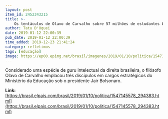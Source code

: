 ```yaml
---
layout: post
item_id: 2452343215
title: >-
    Os tentáculos de Olavo de Carvalho sobre 57 milhões de estudantes brasileiros
author: Tatu D'Oquei
date: 2019-01-12 22:00:39
pub_date: 2019-01-12 22:00:39
time_added: 2019-12-23 21:41:24
category: refletimos
tags: [educação]
image: https://ep00.epimg.net/brasil/imagenes/2019/01/10/politica/1547145578_294383_1547154960_rrss_normal.jpg
---
```


Considerado uma espécie de guru intelectual da direita brasileira, o filósofo Olavo de Carvalho emplacou três discípulos em cargos estratégicos do Ministério da Educação sob o presidente Jair Bolsonaro.

**Link:** [https://brasil.elpais.com/brasil/2019/01/10/politica/1547145578_294383.html](https://brasil.elpais.com/brasil/2019/01/10/politica/1547145578_294383.html)

